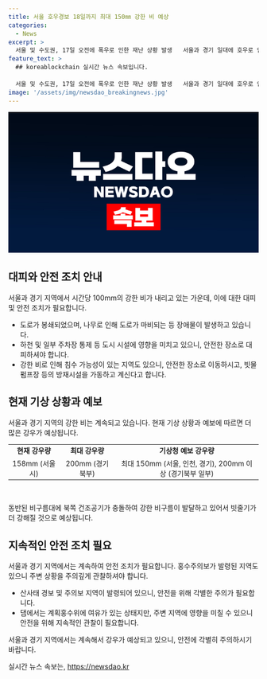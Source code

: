 ```yaml
---
title: 서울 호우경보 18일까지 최대 150㎜ 강한 비 예상
categories:
  - News
excerpt: >
  서울 및 수도권, 17일 오전에 폭우로 인한 재난 상황 발생   서울과 경기 일대에 호우로 인한 긴급재난문자 발송, 도로 봉쇄와 나무 쓰러짐 등으로 교통 ver, 홍수 주의보 발령, 댐 방류 등 대응 중. 서울시에 따르면 노원구에서 159㎜의 강수량으로 집계되었으며, 도로와 주차장 등 다수의 시설 통제. 기상청은 내일까지 최대 150㎜의 강우와 산사태 주의 발령. 도로와 주차장 통제되는 가운데, 댐 방류 및 홍수주의보 등 강수 대응조치가 집중되고 있다.
feature_text: >
  ## koreablockchain 실시간 뉴스 속보입니다.

  서울 및 수도권, 17일 오전에 폭우로 인한 재난 상황 발생   서울과 경기 일대에 호우로 인한 긴급재난문자 발송, 도로 봉쇄와 나무 쓰러짐 등으로 교통 ver, 홍수 주의보 발령, 댐 방류 등 대응 중. 서울시에 따르면 노원구에서 159㎜의 강수량으로 집계되었으며, 도로와 주차장 등 다수의 시설 통제. 기상청은 내일까지 최대 150㎜의 강우와 산사태 주의 발령. 도로와 주차장 통제되는 가운데, 댐 방류 및 홍수주의보 등 강수 대응조치가 집중되고 있다.
image: '/assets/img/newsdao_breakingnews.jpg'
---
```


<p><img src="/assets/img/newsdao_breakingnews.jpg" alt="koreablockchain 속보" /></p>

<h2 data-ke-size="size26">대피와 안전 조치 안내</h2>

<p>서울과 경기 지역에서 시간당 100mm의 강한 비가 내리고 있는 가운데, 이에 대한 대피 및 안전 조치가 필요합니다.</p>

<ul>
  <li>도로가 봉쇄되었으며, 나무로 인해 도로가 마비되는 등 장애물이 발생하고 있습니다.</li>
  <li>하천 및 일부 주차장 통제 등 도시 시설에 영향을 미치고 있으니, 안전한 장소로 대피하셔야 합니다.</li>
  <li>강한 비로 인해 침수 가능성이 있는 지역도 있으니, 안전한 장소로 이동하시고, 빗물펌프장 등의 방재시설을 가동하고 계신다고 합니다.</li>
</ul>

<h2 data-ke-size="size26">현재 기상 상황과 예보</h2>

<p>서울과 경기 지역의 강한 비는 계속되고 있습니다. 현재 기상 상황과 예보에 따르면 더 많은 강우가 예상됩니다.</p>

<table>
  <tr>
    <td style="text-align: center; height: 17px;"><b>현재 강우량</b></td>
    <td style="text-align: center; height: 17px;"><b>최대 강우량</b></td>
    <td style="text-align: center; height: 17px;"><b>기상청 예보 강우량</b></td>
  </tr>
  <tr>
    <td style="text-align: center; height: 17px;">158mm (서울시)</td>
    <td style="text-align: center; height: 17px;">200mm (경기북부)</td>
    <td style="text-align: center; height: 17px;">최대 150mm (서울, 인천, 경기), 200mm 이상 (경기북부 일부)</td>
  </tr>
</table>

<p data-ke-size="size16">&nbsp;</p>

<p>동반된 비구름대에 북쪽 건조공기가 충돌하여 강한 비구름이 발달하고 있어서 빗줄기가 더 강해질 것으로 예상됩니다.</p>

<h2 data-ke-size="size26">지속적인 안전 조치 필요</h2>

<p>서울과 경기 지역에서는 계속하여 안전 조치가 필요합니다. 홍수주의보가 발령된 지역도 있으니 주변 상황을 주의깊게 관찰하셔야 합니다.</p>

<ul>
  <li>산사태 경보 및 주의보 지역이 발령되어 있으니, 안전을 위해 각별한 주의가 필요합니다.</li>
  <li>댐에서는 계획홍수위에 여유가 있는 상태지만, 주변 지역에 영향을 미칠 수 있으니 안전을 위해 지속적인 관찰이 필요합니다.</li>
</ul>

<p>서울과 경기 지역에서는 계속해서 강우가 예상되고 있으니, 안전에 각별히 주의하시기 바랍니다.</p>
실시간 뉴스 속보는, <a href="https://newsdao.kr" rel="dofollow">https://newsdao.kr</a>


